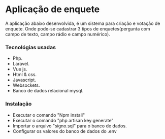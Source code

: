 # Aplicação de enquete
A aplicação abaixo desenvolvida, é um sistema para criação e votação de enquete. Onde pode-se cadastrar 3 tipos de enquetes(pergunta com campo de texto, campo rádio e campo numérico).
### Tecnológias usadas
- Php.
- Laravel.
- Vue js.
- Html & css.
- Javascript.
- Websockets.
- Banco de dados relacional mysql.
### Instalação
- Executar o comando "Npm install"
- Executar o comando "php artisan key:generate"
- Importar o arquivo "signo.sql" para o banco de dados.
- Configurar os valores do banco de dados do .env
